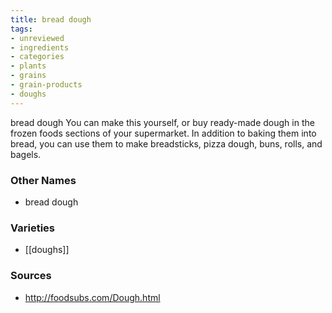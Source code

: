 ```yaml
---
title: bread dough
tags:
- unreviewed
- ingredients
- categories
- plants
- grains
- grain-products
- doughs
---
```

bread dough You can make this yourself, or buy ready-made dough in the frozen foods sections of your supermarket. In addition to baking them into bread, you can use them to make breadsticks, pizza dough, buns, rolls, and bagels.

### Other Names

* bread dough

### Varieties

* [[doughs]]

### Sources
* http://foodsubs.com/Dough.html
